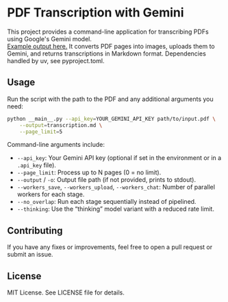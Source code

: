 # PDF Transcription with Gemini

This project provides a command-line application for transcribing PDFs using Google's Gemini model.  
[Example output here.](examples/deepseek.txt)
It converts PDF pages into images, uploads them to Gemini, and returns transcriptions in Markdown format.
Dependencies handled by uv, see pyproject.toml.

## Usage

Run the script with the path to the PDF and any additional arguments you need:

```bash
python __main__.py --api_key=YOUR_GEMINI_API_KEY path/to/input.pdf \
    --output=transcription.md \
    --page_limit=5
```

Command-line arguments include:
- `--api_key`: Your Gemini API key (optional if set in the environment or in a `.api_key` file).
- `--page_limit`: Process up to N pages (0 = no limit).
- `--output` / `-o`: Output file path (if not provided, prints to stdout).
- `--workers_save`, `--workers_upload`, `--workers_chat`: Number of parallel workers for each stage.
- `--no_overlap`: Run each stage sequentially instead of pipelined.
- `--thinking`: Use the “thinking” model variant with a reduced rate limit.

## Contributing

If you have any fixes or improvements, feel free to open a pull request or submit an issue.

## License

MIT License. See LICENSE file for details.

